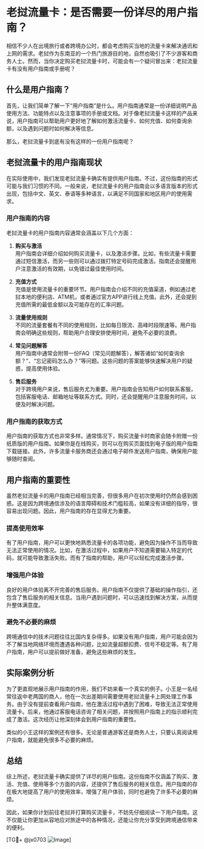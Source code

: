 # 老挝流量卡：是否需要一份详尽的用户指南？

相信不少人在出境旅行或者跨境办公时，都会考虑购买当地的流量卡来解决通讯和上网的需求。老挝作为东南亚的一个热门旅游目的地，自然也吸引了不少游客和商务人士。然而，当你决定购买老挝流量卡时，可能会有一个疑问冒出来：老挝流量卡有没有用户指南或手册呢？

## 什么是用户指南？

首先，让我们简单了解一下“用户指南”是什么。用户指南通常是一份详细说明产品使用方法、功能特点以及注意事项的手册或文档。对于像老挝流量卡这样的产品来说，用户指南可以帮助用户更好地了解如何激活流量卡、如何充值、如何查询余额，以及遇到问题时如何解决等信息。

那么，老挝流量卡到底有没有这样的一份用户指南呢？

## 老挝流量卡的用户指南现状

在实际使用中，我们发现老挝流量卡确实有提供用户指南。不过，这份指南的形式可能与我们习惯的不同。一般来说，老挝流量卡的用户指南会以多语言版本的形式出现，包括中文、英文、泰语等多种语言，以满足不同国家和地区用户的使用需求。

### 用户指南的内容

老挝流量卡的用户指南内容通常会涵盖以下几个方面：

1. **购买与激活**  
   用户指南会详细介绍如何购买流量卡，以及激活步骤。比如，有些流量卡需要通过短信激活，而另一些则可以通过拨打特定号码完成激活。指南还会提醒用户注意激活的有效期，以免错过最佳使用时间。

2. **充值方式**  
   充值是使用流量卡的重要环节。用户指南会介绍不同的充值渠道，例如通过老挝本地的便利店、ATM机，或者通过官方APP进行线上充值。此外，还会提到充值所需的最低金额以及可能存在的汇率问题。

3. **流量使用规则**  
   不同的流量套餐有不同的使用规则，比如每日限流、高峰时段限速等。用户指南会明确这些规则，帮助用户合理安排使用时间，避免不必要的浪费。

4. **常见问题解答**  
   用户指南中通常会附带一份FAQ（常见问题解答），解答诸如“如何查询余额？”、“忘记密码怎么办？”等问题。这些问题的答案能够快速解决用户的疑惑，提高使用体验。

5. **售后服务**  
   对于跨境用户来说，售后服务尤为重要。用户指南会告知用户如何联系客服，包括客服电话、邮箱地址等联系方式。同时，还会提醒用户注意服务时间，以便及时解决问题。

### 用户指南的获取方式

用户指南的获取方式也非常多样。通常情况下，购买流量卡时商家会随卡附赠一份纸质版的用户指南。如果你是在线购买，则可以在购买页面找到电子版的用户指南下载链接。此外，许多流量卡服务商还会通过电子邮件发送用户指南，确保用户能够随时查阅。

## 用户指南的重要性

虽然老挝流量卡的用户指南已经相当完善，但很多用户在初次使用时仍然会感到困惑。这是因为跨境通信涉及的语言障碍和技术门槛较高，如果没有详细的指导，很容易出现问题。因此，用户指南的存在显得尤为重要。

### 提高使用效率

有了用户指南，用户可以更快地熟悉流量卡的各项功能，避免因为操作不当而导致无法正常使用的情况。比如，在激活过程中，如果用户不知道需要输入特定的代码，就可能导致激活失败。而有了指南的帮助，用户可以轻松完成激活步骤。

### 增强用户体验

良好的用户体验离不开完善的售后服务。用户指南不仅提供了基础的操作指引，还包含了售后服务的相关信息。当用户遇到问题时，可以迅速找到解决方案，从而提升整体满意度。

### 避免不必要的麻烦

跨境通信中的技术问题往往比国内复杂得多。如果没有用户指南，用户可能会因为不了解当地网络环境而遭遇各种问题，比如流量超额扣费、信号不稳定等。有了用户指南，用户可以提前做好准备，避免这些麻烦的发生。

## 实际案例分析

为了更直观地展示用户指南的作用，我们不妨来看一个真实的例子。小王是一名经常往返中老两国的商人，他在一次出差期间需要使用老挝流量卡上网处理工作事务。由于没有提前查看用户指南，他在激活过程中遇到了困难，导致无法正常使用流量卡。后来，他通过客服电话咨询了相关问题，并按照用户指南上的指示顺利完成了激活。这次经历让他深刻体会到用户指南的重要性。

类似的小王这样的案例还有很多。无论是普通游客还是商务人士，只要认真阅读用户指南，就能避免很多不必要的麻烦。

## 总结

综上所述，老挝流量卡确实提供了详尽的用户指南。这份指南不仅涵盖了购买、激活、充值、使用等多个方面的内容，还提供了售后服务的相关信息。用户指南的存在极大地提高了用户的使用效率，增强了用户体验，同时也避免了许多不必要的麻烦。

因此，如果你计划前往老挝并打算购买流量卡，不妨先仔细阅读一下用户指南。这不仅能让你更加从容地应对旅途中的各种情况，还能让你充分享受到跨境通信带来的便利。

[TG💪+ @jx0703 ![Image](https://github.com/user-attachments/assets/dbca1d08-cadb-493c-b0ec-ad6f7a83f270)]